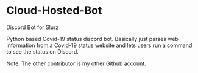 # Cloud-Hosted-Bot
Discord Bot for Slurz

Python based Covid-19 status discord bot. Basically just parses web information from a Covid-19 status website and lets users run a command to see the status on Discord.

Note: The other contributor is my other Github account. 
